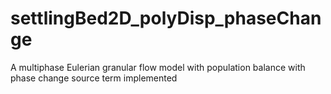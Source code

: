 # settlingBed2D_polyDisp_phaseChange
A multiphase Eulerian granular flow model with population balance with phase change source term implemented
